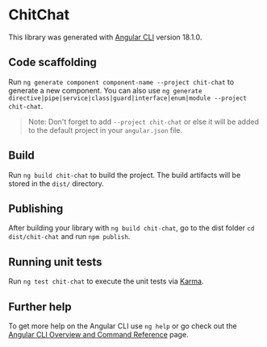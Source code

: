 # ChitChat

This library was generated with [Angular CLI](https://github.com/angular/angular-cli) version 18.1.0.

## Code scaffolding

Run `ng generate component component-name --project chit-chat` to generate a new component. You can also use `ng generate directive|pipe|service|class|guard|interface|enum|module --project chit-chat`.

> Note: Don't forget to add `--project chit-chat` or else it will be added to the default project in your `angular.json` file.

## Build

Run `ng build chit-chat` to build the project. The build artifacts will be stored in the `dist/` directory.

## Publishing

After building your library with `ng build chit-chat`, go to the dist folder `cd dist/chit-chat` and run `npm publish`.

## Running unit tests

Run `ng test chit-chat` to execute the unit tests via [Karma](https://karma-runner.github.io).

## Further help

To get more help on the Angular CLI use `ng help` or go check out the [Angular CLI Overview and Command Reference](https://angular.dev/tools/cli) page.
